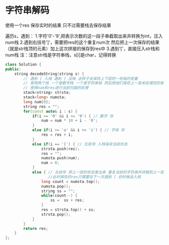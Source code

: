 # 字符串解码

使用一个res 保存实时的结果 只不过需要栈去保存结果

遍历s，遇到：
1.字符'0'-'9',把表示次数的这一段子串截取出来并转换为int，压入num栈
2.遇到右括号']'，需要把res的这个重复num次 然后把上一次保存的结果（就是str栈顶的元素）加上这次拼接的保存到res中 
3.遇到'['，直接压入str栈和num栈
注：注意str栈是字符串栈，s[i]是char，记得转换


```cpp
class Solution {
public:
    string decodeString(string s) {
        // 遇到 [ 入栈 遇到 ] 出栈 这样子去保存上下层的一些临时变量
        // 使用两个栈 一个是数字栈 一个是字符串栈 然后用他们保存上一层未处理完的那些临时结果
        // 使用num和res进行当前扫描的处理
        stack<string> strsta;
        stack<long> numsta;
        long num{0};
        string res = "";
        for(const auto& i : s) {
            if(i >= '0' && i <= '9') { // 数字 存
                num = num * 10 + i - '0';
            }
            else if(i >= 'a' && i <= 'z') { // 字母 存
                res = res + i;
            }
            else if(i == '[') { // 左括号 入栈保存当前状态
                strsta.push(res);
                res = "";
                numsta.push(num);
                num = 0;
            }
            else { // 右括号 把上一层的状态拿出来 重复当前的字符串并拼接到上一层状态后面 
                   //此时保存的res只需要在下一次遇到 [ 的时候会入栈
                long count = numsta.top();
                numsta.pop();
                string ss = "";
                while(count--) {
                    ss =  ss + res;
                }
                res = strsta.top() + ss;
                strsta.pop();
            }
        }
        return res;
    }
};
```
